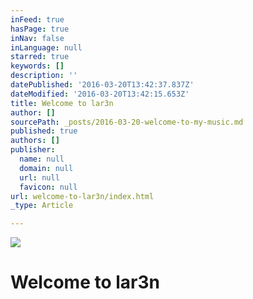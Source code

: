 ```yaml
---
inFeed: true
hasPage: true
inNav: false
inLanguage: null
starred: true
keywords: []
description: ''
datePublished: '2016-03-20T13:42:37.837Z'
dateModified: '2016-03-20T13:42:15.653Z'
title: Welcome to lar3n
author: []
sourcePath: _posts/2016-03-20-welcome-to-my-music.md
published: true
authors: []
publisher:
  name: null
  domain: null
  url: null
  favicon: null
url: welcome-to-lar3n/index.html
_type: Article

---
```

![](https://s3-us-west-2.amazonaws.com/the-grid-img/p/d63739449bef38a1b1ba052ce78eabc094f4ed9c.jpg)

# Welcome to lar3n